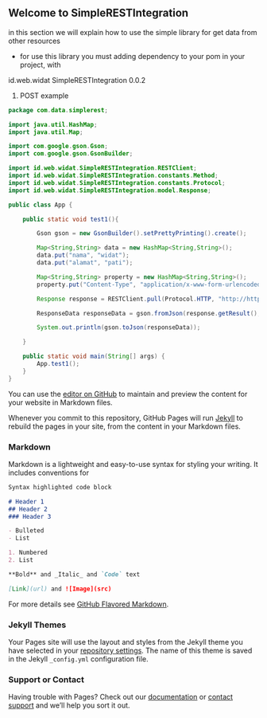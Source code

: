 ## Welcome to SimpleRESTIntegration 

in this section we will explain how to use the simple library for get data from other resources

- for use this library you must adding dependency to your pom in your project, with

<dependency>
    <groupId>id.web.widat</groupId>
    <artifactId>SimpleRESTIntegration</artifactId>
    <version>0.0.2</version>
</dependency>

1. POST example

```java
package com.data.simplerest;

import java.util.HashMap;
import java.util.Map;

import com.google.gson.Gson;
import com.google.gson.GsonBuilder;

import id.web.widat.SimpleRESTIntegration.RESTClient;
import id.web.widat.SimpleRESTIntegration.constants.Method;
import id.web.widat.SimpleRESTIntegration.constants.Protocol;
import id.web.widat.SimpleRESTIntegration.model.Response;

public class App {

	public static void test1(){

		Gson gson = new GsonBuilder().setPrettyPrinting().create();

		Map<String,String> data = new HashMap<String,String>();
		data.put("nama", "widat");
		data.put("alamat", "pati");

		Map<String,String> property = new HashMap<String,String>();
		property.put("Content-Type", "application/x-www-form-urlencoded");

		Response response = RESTClient.pull(Protocol.HTTP, "http://httpbin.org/post", data, Method.POST, property);

		ResponseData responseData = gson.fromJson(response.getResult(), ResponseData.class);

		System.out.println(gson.toJson(responseData));

	}

	public static void main(String[] args) {
		App.test1();
	}
}
```

You can use the [editor on GitHub](https://github.com/wid4t/SimpleRESTIntegration/edit/master/README.md) to maintain and preview the content for your website in Markdown files.

Whenever you commit to this repository, GitHub Pages will run [Jekyll](https://jekyllrb.com/) to rebuild the pages in your site, from the content in your Markdown files.

### Markdown

Markdown is a lightweight and easy-to-use syntax for styling your writing. It includes conventions for

```markdown
Syntax highlighted code block

# Header 1
## Header 2
### Header 3

- Bulleted
- List

1. Numbered
2. List

**Bold** and _Italic_ and `Code` text

[Link](url) and ![Image](src)
```

For more details see [GitHub Flavored Markdown](https://guides.github.com/features/mastering-markdown/).

### Jekyll Themes

Your Pages site will use the layout and styles from the Jekyll theme you have selected in your [repository settings](https://github.com/wid4t/SimpleRESTIntegration/settings). The name of this theme is saved in the Jekyll `_config.yml` configuration file.

### Support or Contact

Having trouble with Pages? Check out our [documentation](https://help.github.com/categories/github-pages-basics/) or [contact support](https://github.com/contact) and we’ll help you sort it out.
